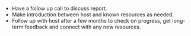 
  * Have a follow up call to discuss report.
  * Make introduction between host and known resources as needed.
  * Follow up with host after a few months to check on progress, get long-term feedback and connect with any new resources.
